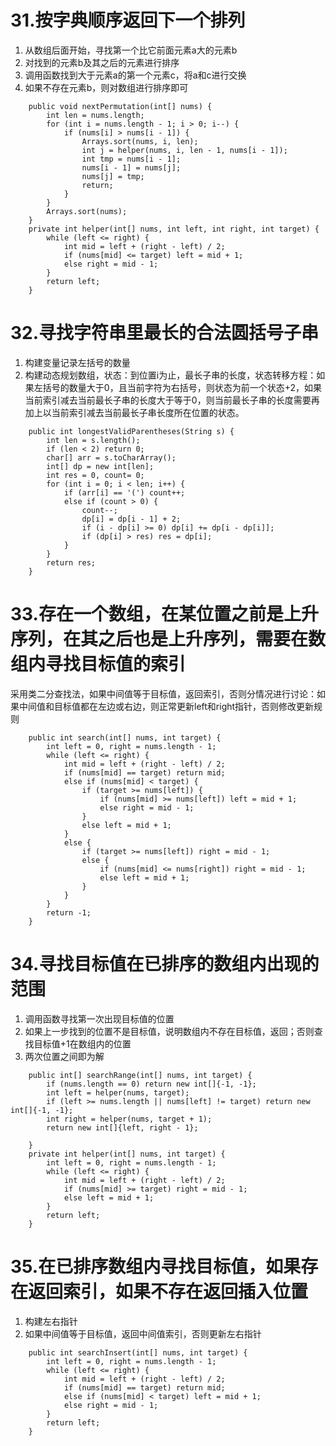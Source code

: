 # 31.按字典顺序返回下一个排列
1. 从数组后面开始，寻找第一个比它前面元素a大的元素b
2. 对找到的元素b及其之后的元素进行排序
3. 调用函数找到大于元素a的第一个元素c，将a和c进行交换
4. 如果不存在元素b，则对数组进行排序即可
```
    public void nextPermutation(int[] nums) {
        int len = nums.length;
        for (int i = nums.length - 1; i > 0; i--) {
            if (nums[i] > nums[i - 1]) {
                Arrays.sort(nums, i, len);
                int j = helper(nums, i, len - 1, nums[i - 1]);
                int tmp = nums[i - 1];
                nums[i - 1] = nums[j];
                nums[j] = tmp;
                return;
            }
        }
        Arrays.sort(nums);
    }
    private int helper(int[] nums, int left, int right, int target) {
        while (left <= right) {
            int mid = left + (right - left) / 2;
            if (nums[mid] <= target) left = mid + 1;
            else right = mid - 1;
        }
        return left;
    }
```

# 32.寻找字符串里最长的合法圆括号子串
1. 构建变量记录左括号的数量
2. 构建动态规划数组，状态：到位置i为止，最长子串的长度，状态转移方程：如果左括号的数量大于0，且当前字符为右括号，则状态为前一个状态+2，如果当前索引减去当前最长子串的长度大于等于0，则当前最长子串的长度需要再加上以当前索引减去当前最长子串长度所在位置的状态。
```
    public int longestValidParentheses(String s) {
        int len = s.length();
        if (len < 2) return 0;
        char[] arr = s.toCharArray();
        int[] dp = new int[len];
        int res = 0, count= 0;
        for (int i = 0; i < len; i++) {
            if (arr[i] == '(') count++;
            else if (count > 0) {
                count--;
                dp[i] = dp[i - 1] + 2;
                if (i - dp[i] >= 0) dp[i] += dp[i - dp[i]];
                if (dp[i] > res) res = dp[i];
            }
        }
        return res;
    }
```

# 33.存在一个数组，在某位置之前是上升序列，在其之后也是上升序列，需要在数组内寻找目标值的索引

采用类二分查找法，如果中间值等于目标值，返回索引，否则分情况进行讨论：如果中间值和目标值都在左边或右边，则正常更新left和right指针，否则修改更新规则

```
    public int search(int[] nums, int target) {
        int left = 0, right = nums.length - 1;
        while (left <= right) {
            int mid = left + (right - left) / 2;
            if (nums[mid] == target) return mid;
            else if (nums[mid] < target) {
                if (target >= nums[left]) {
                    if (nums[mid] >= nums[left]) left = mid + 1;
                    else right = mid - 1;
                }
                else left = mid + 1;
            }
            else {
                if (target >= nums[left]) right = mid - 1;
                else {
                    if (nums[mid] <= nums[right]) right = mid - 1;
                    else left = mid + 1;
                }
            }
        }
        return -1;
    }
```

# 34.寻找目标值在已排序的数组内出现的范围
1. 调用函数寻找第一次出现目标值的位置
2. 如果上一步找到的位置不是目标值，说明数组内不存在目标值，返回；否则查找目标值+1在数组内的位置
3. 两次位置之间即为解
```
    public int[] searchRange(int[] nums, int target) {
        if (nums.length == 0) return new int[]{-1, -1};
        int left = helper(nums, target);
        if (left >= nums.length || nums[left] != target) return new int[]{-1, -1};
        int right = helper(nums, target + 1);
        return new int[]{left, right - 1};
        
    }
    private int helper(int[] nums, int target) {
        int left = 0, right = nums.length - 1;
        while (left <= right) {
            int mid = left + (right - left) / 2;
            if (nums[mid] >= target) right = mid - 1;
            else left = mid + 1;
        }
        return left;
    }
```

# 35.在已排序数组内寻找目标值，如果存在返回索引，如果不存在返回插入位置
1. 构建左右指针
2. 如果中间值等于目标值，返回中间值索引，否则更新左右指针
```
    public int searchInsert(int[] nums, int target) {
        int left = 0, right = nums.length - 1;
        while (left <= right) {
            int mid = left + (right - left) / 2;
            if (nums[mid] == target) return mid;
            else if (nums[mid] < target) left = mid + 1;
            else right = mid - 1;
        }
        return left;
    }
```
